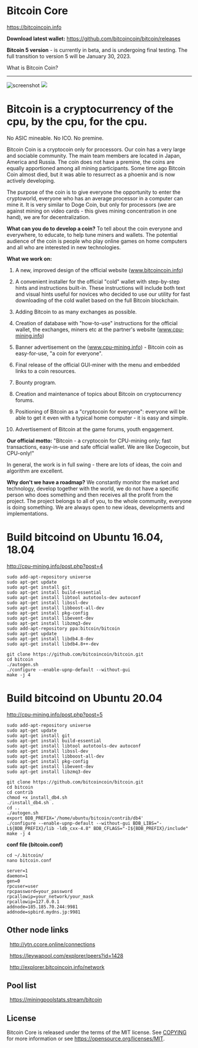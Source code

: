 Bitcoin Core
=====================================

https://bitcoincoin.info

**Download latest wallet:**
https://github.com/bitcoincoin/bitcoin/releases

**Bitcoin 5 version** -  is currently in beta, and is undergoing final testing.
The full transition to version 5 will be January 30, 2023.

What is Bitcoin Coin?

----------------

![screenshot](https://raw.githubusercontent.com/bitcoincoin/bitcoin/bitcoin-4.0.0/docs/screen.png)
![](https://raw.githubusercontent.com/bitcoincoin/bitcoin/bitcoin-4.0.0/docs/images/header-teamwork.png)

# Bitcoin is a cryptocurrency of the cpu, by the cpu, for the cpu.
No ASIC mineable. No ICO. No premine.

Bitcoin Coin is a cryptocoin only for processors.
Our coin has a very large and sociable community. The main team members are located in Japan, America and Russia.
The coin does not have a premine, the coins are equally apportioned among all mining participants. Some time ago Bitcoin Coin almost died, but it was able to resurrect as a phoenix and is now actively developing.

The purpose of the coin is to give everyone the opportunity to enter the cryptoworld, everyone who has an average processor in a computer can mine it. It is very similar to Doge Coin, but only for processors (we are against mining on video cards - this gives mining concentration in one hand), we are for decentralization.

**What can you do to develop a coin?**
To tell about the coin everyone and everywhere, to educate, to help tune miners and wallets. The potential audience of the coin is people who play online games on home computers and all who are interested in new technologies.

**What we work on:**

 1. A new, improved design of the official website (www.bitcoincoin.info)
 
 2. A convenient installer for the official "cold" wallet with step-by-step hints and instructions built-in. These instructions will include both text and visual hints useful for novices who decided to use our utility for fast downloading of the cold wallet based on the full Bitcoin blockchain.

 3. Adding Bitcoin to as many exchanges as possible.

 4. Creation of database with "how-to-use" instructions for the official wallet, the exchanges, miners etc at the partner's website (www.cpu-mining.info)

 5. Banner advertisement on the (www.cpu-mining.info) - Bitcoin coin as easy-for-use, "a coin for everyone".

 6. Final release of the official GUI-miner with the menu and embedded links to a coin resources.

 7. Bounty program.

 8. Creation and maintenance of topics about Bitcoin on cryptocurrency forums.

 9. Positioning of Bitcoin as a "cryptocoin for everyone": everyone will be able to get it even with a typical home computer - it is easy and simple.

10. Advertisement of Bitcoin at the game forums, youth engagement.

**Our official motto:** "Bitcoin - a cryptocoin for CPU-mining only; fast transactions, easy-in-use and safe official wallet. We are like Dogecoin, but CPU-only!"

In general, the work is in full swing - there are lots of ideas, the coin and algorithm are excellent.

**Why don't we have a roadmap?**
We constantly monitor the market and technology, develop together with the world, we do not have a specific person who does something and then receives all the profit from the project. The project belongs to all of you, to the whole community, everyone is doing something. We are always open to new ideas, developments and implementations.



# Build bitcoind on Ubuntu 16.04, 18.04
http://cpu-mining.info/post.php?post=4

```
sudo add-apt-repository universe
sudo apt-get update
sudo apt-get install git
sudo apt-get install build-essential
sudo apt-get install libtool autotools-dev autoconf
sudo apt-get install libssl-dev
sudo apt-get install libboost-all-dev
sudo apt-get install pkg-config
sudo apt-get install libevent-dev
sudo apt-get install libzmq3-dev
sudo add-apt-repository ppa:bitcoin/bitcoin
sudo apt-get update
sudo apt-get install libdb4.8-dev
sudo apt-get install libdb4.8++-dev

git clone https://github.com/bitcoincoin/bitcoin.git
cd bitcoin
./autogen.sh
./configure --enable-upnp-default --without-gui
make -j 4
```

# Build bitcoind on Ubuntu 20.04
http://cpu-mining.info/post.php?post=5

```
sudo add-apt-repository universe
sudo apt-get update
sudo apt-get install git
sudo apt-get install build-essential
sudo apt-get install libtool autotools-dev autoconf
sudo apt-get install libssl-dev
sudo apt-get install libboost-all-dev
sudo apt-get install pkg-config
sudo apt-get install libevent-dev
sudo apt-get install libzmq3-dev

git clone https://github.com/bitcoincoin/bitcoin.git
cd bitcoin
cd contrib
chmod +x install_db4.sh
./install_db4.sh .
cd ..
./autogen.sh
export BDB_PREFIX='/home/ubuntu/bitcoin/contrib/db4'
./configure --enable-upnp-default --without-gui BDB_LIBS="-L${BDB_PREFIX}/lib -ldb_cxx-4.8" BDB_CFLAGS="-I${BDB_PREFIX}/include"
make -j 4
```

**conf file (bitcoin.conf)**
```
cd ~/.bitcoin/
nano bitcoin.conf
```

```
server=1
daemon=1
gen=0
rpcuser=user
rpcpassword=your_password
rpcallowip=your_network/your_mask
rpcallowip=127.0.0.1
addnode=185.185.70.244:9981
addnode=spbird.mydns.jp:9981
```

Other node links
----------------

&nbsp;  http://ytn.ccore.online/connections
  
&nbsp;  https://leywapool.com/explorer/peers?id=1428
  
&nbsp;  http://explorer.bitcoincoin.info/network

Pool list
---------

&nbsp; https://miningpoolstats.stream/bitcoin



License
-------

Bitcoin Core is released under the terms of the MIT license. See [COPYING](COPYING) for more
information or see https://opensource.org/licenses/MIT.
